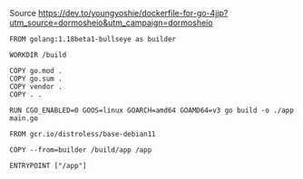 Source https://dev.to/youngyoshie/dockerfile-for-go-4jjp?utm_source=dormosheio&utm_campaign=dormosheio

```
FROM golang:1.18beta1-bullseye as builder

WORKDIR /build

COPY go.mod .
COPY go.sum .
COPY vendor .
COPY . .

RUN CGO_ENABLED=0 GOOS=linux GOARCH=amd64 GOAMD64=v3 go build -o ./app main.go

FROM gcr.io/distroless/base-debian11

COPY --from=builder /build/app /app

ENTRYPOINT ["/app"]
```